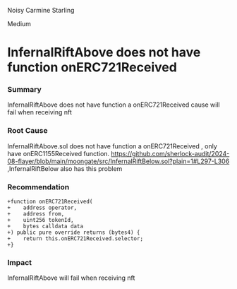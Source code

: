 Noisy Carmine Starling

Medium

# InfernalRiftAbove does not have function onERC721Received

### Summary

InfernalRiftAbove does not have function a onERC721Received cause will fail when receiving nft

### Root Cause

InfernalRiftAbove.sol does not have function a onERC721Received , only have onERC1155Received function. https://github.com/sherlock-audit/2024-08-flayer/blob/main/moongate/src/InfernalRiftBelow.sol?plain=1#L297-L306 ,InfernalRiftBelow also has this problem

### Recommendation

```solidity
+function onERC721Received(
+    address operator,
+    address from,
+    uint256 tokenId,
+    bytes calldata data
+) public pure override returns (bytes4) {
+    return this.onERC721Received.selector;
+}
```

### Impact

InfernalRiftAbove will fail when receiving nft